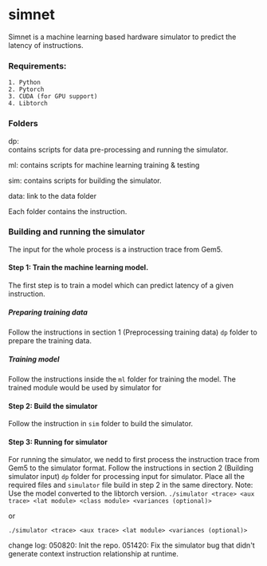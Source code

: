 # simnet
Simnet is a machine learning based hardware simulator to predict the latency of instructions. 

### Requirements:
    
    1. Python
    2. Pytorch
    3. CUDA (for GPU support)
    4. Libtorch 

### Folders
dp:     
    contains scripts for data pre-processing and running the simulator.

ml: 
    contains scripts for machine learning training & testing

sim: 
    contains scripts for building the simulator. 

data: 
    link to the data folder

Each folder contains the instruction.


### Building and running the simulator
The input for the whole process is a instruction trace from Gem5.

#### Step 1: Train the machine learning model. 
The first step is to train a model which can predict latency of a given instruction. 
##### Preparing training data
Follow the instructions in section 1 (Preprocessing training data) `dp` folder to prepare the training data. 

##### Training model
Follow the instructions inside the `ml` folder for training the model. The trained module would be used by simulator for 

#### Step 2: Build the simulator
Follow the instruction in `sim` folder to build the simulator. 

#### Step 3: Running for simulator
For running the simulator, we nedd to first process the instruction trace from Gem5 to the simulator format. Follow the instructions in section 2 (Building simulator input) `dp` folder for processing input for simulator.
Place all the required files and `simulator` file build in step 2 in the same directory.
Note: Use the model converted to the libtorch version.
`./simulator <trace> <aux trace> <lat module> <class module> <variances (optional)>`

or 

`./simulator <trace> <aux trace> <lat module> <variances (optional)>`

change log:
050820: Init the repo.
051420: Fix the simulator bug that didn't generate context instruction
relationship at runtime.
